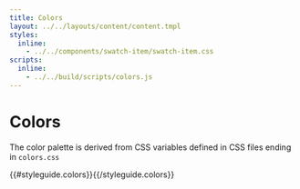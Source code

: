 ```yaml
---
title: Colors
layout: ../../layouts/content/content.tmpl
styles:
  inline:
    - ../../components/swatch-item/swatch-item.css
scripts:
  inline:
    - ../../build/scripts/colors.js
---
```

# Colors

The color palette is derived from CSS variables defined in CSS files ending in `colors.css`

{{#styleguide.colors}}<link href="{{.}}" rel="stylesheet" type="text/css">{{/styleguide.colors}}

<div class='__hopin__js-colors'></div>
